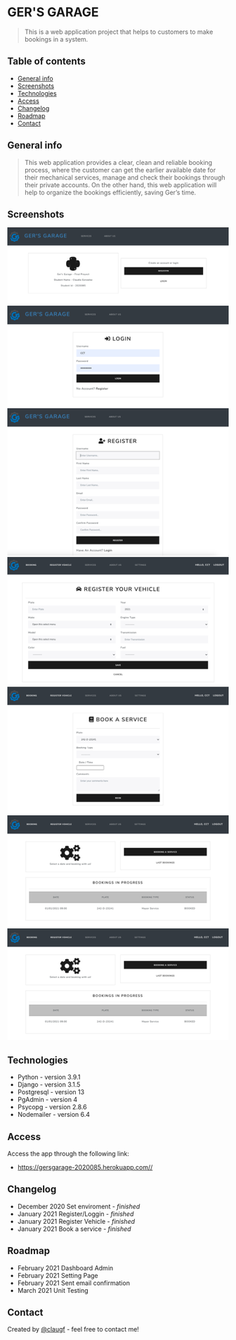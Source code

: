 # GER'S GARAGE

> This is a web application project that helps to customers to make bookings in a system.

## Table of contents

- [General info](#general-info)
- [Screenshots](#screenshots)
- [Technologies](#technologies)
- [Access](#access)
- [Changelog](#changelog)
- [Roadmap](#roadmap)
- [Contact](#contact)

## General info

> This web application provides a clear, clean and reliable booking process, where the customer can get the earlier available date for their mechanical services, manage and check their bookings through their private accounts. On the other hand, this web application will help to organize the bookings efficiently, saving Ger’s time.

## Screenshots

![Welcome Page](./static/img/readme/Welcome.png)
![Login](./static/img/readme/Login.png)
![Register Customer](./static/img/readme/RegisterCus.png)
![Register Vehicle](./static/img/readme/RegisterVeh.png)
![Booking](./static/img/readme/Booking.png)
![Booking Dashboard](./static/img/readme/BookingDashboard.png)
![Admin Dashboard](./static/img/readme/AdminDashboard.png)

## Technologies

- Python - version 3.9.1
- Django - version 3.1.5
- Postgresql - version 13
- PgAdmin - version 4
- Psycopg - version 2.8.6
- Nodemailer - version 6.4

## Access

Access the app through the following link:

- https://gersgarage-2020085.herokuapp.com//

## Changelog

- December 2020 Set enviroment - _finished_
- January 2021 Register/Loggin - _finished_
- January 2021 Register Vehicle - _finished_
- January 2021 Book a service - _finished_

## Roadmap

- February 2021 Dashboard Admin
- February 2021 Setting Page
- February 2021 Sent email confirmation
- March 2021 Unit Testing

## Contact

Created by [@claugf](mailto:claudiagf_7@hotmail.com) - feel free to contact me!
